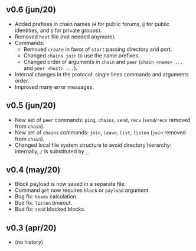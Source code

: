 v0.6 (jun/20)
-------------

- Added prefixes in chain names (`#` for public forums, `@` for public identities, and `$` for private groups).
- Removed `host` file (not needed anymore).
- Commands:
  - Removed `create` in favor of `start` passing directory and port.
  - Changed `chains join` to use the name prefixes.
  - Changed order of arguments in `chain` and `peer` (`chain <name> ...` and `peer <host> ...`).
- Internal changes in the protocol: single lines commands and arguments order.
- Improved many error messages.

v0.5 (jun/20)
-------------

- New set of `peer` commands: `ping`, `chains`, `send`, `recv` (`send`/`recv` removed from `chain`).
- New set of `chains` commands: `join`, `leave`, `list`, `listen` (`join` removed from `chain`).
- Changed local file system structure to avoid directory hierarchy: internally, `/` is substituted by `_`.

v0.4 (may/20)
-------------

- Block payload is now saved in a separate file.
- Command `get` now requires `block` or `payload` argument.
- Bug fix: `heads` calculation.
- Bud fix: `listen` timeout.
- Bud fix: `send` blocked blocks.

v0.3 (apr/20)
---------------

- (no history)
